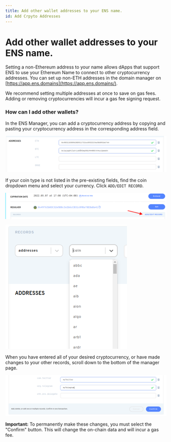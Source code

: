 ```yaml
---
title: Add other wallet addresses to your ENS name.
id: Add Crpyto Addresses
---
```


# Add other wallet addresses to your ENS name.

Setting a non-Ethereum address to your name allows dApps that support ENS to use your Ethereum Name to connect to other cryptocurrency addresses. You can set up non-ETH addresses in the domain manager on [https://app.ens.domains](https://app.ens.domains/).

We recommend setting multiple addresses at once to save on gas fees. Adding or removing cryptocurrencies will incur a gas fee signing request.

### How can I add other wallets?

In the ENS Manager, you can add a cryptocurrency address by copying and pasting your cryptocurrency address in the corresponding address field.

![Adding Cryptocurrencies to your address records](img/add-currency-1.png "Your wallet addresses are displayed in the corresponding currency fields.")

If your coin type is not listed in the pre-existing fields, find the coin dropdown menu and select your currency. Click `ADD/EDIT RECORD`.

![Adding Cryptocurrencies to your address records](img/add-currency-2.png "Selecting the Add/Edit Link opens a dropdown menu.")

![Adding Cryptocurrencies to your address records](img/add-currency-3.png "Select the currency you would lke to add to your records.")

When you have entered all of your desired cryptocurrency, or have made changes to your other records, scroll down to the bottom of the manager page.

![Adding Cryptocurrencies to your address records](img/add-currency-4.png "You can also edit your text records at this time to save gas fees.")

**Important:** To permanently make these changes, you must select the "Confirm" button. This will change the on-chain data and will incur a gas fee.



